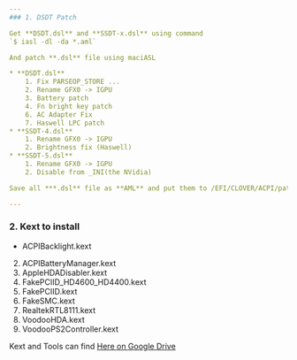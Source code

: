 ```yaml
---
### 1. DSDT Patch

Get **DSDT.dsl** and **SSDT-x.dsl** using command  
`$ iasl -dl -da *.aml`

And patch **.dsl** file using maciASL 

* **DSDT.dsl**
	1. Fix PARSEOP_STORE ...
	2. Rename GFX0 -> IGPU
	3. Battery patch
	4. Fn bright key patch
	6. AC Adapter Fix
	7. Haswell LPC patch 
* **SSDT-4.dsl**
	1. Rename GFX0 -> IGPU
	2. Brightness fix (Haswell)
* **SSDT-5.dsl**
	1. Rename GFX0 -> IGPU
	2. Disable from _INI(the NVidia)

Save all ***.dsl** file as **AML** and put them to /EFI/CLOVER/ACPI/patched

---
```

### 2. Kext to install 

*  ACPIBacklight.kext
2. ACPIBatteryManager.kext
3. AppleHDADisabler.kext
4. FakePCIID_HD4600_HD4400.kext
5. FakePCIID.kext
6. FakeSMC.kext
7. RealtekRTL8111.kext
8. VoodooHDA.kext
9. VoodooPS2Controller.kext

Kext and Tools can find [Here on Google Drive ](https://drive.google.com/folderview?id=0B4zR-e_IblY1flpoY3daeG9CVXBPSEZGM1lUOHBvMHA0cHlJaVQtWG5WUHRlckFvUmZzTEE&usp=sharing)